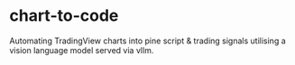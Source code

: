 # chart-to-code
Automating TradingView charts into pine script &amp; trading signals utilising a vision language model served via vllm.
